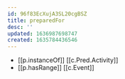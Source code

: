 ```yaml
---
id: 96f83EcXujA3SL20cgBSZ
title: preparedFor
desc: ''
updated: 1636987698747
created: 1635784436546
---
```



- [[p.instanceOf]] [[c.Pred.Activity]]
- [[p.hasRange]] [[c.Event]]
